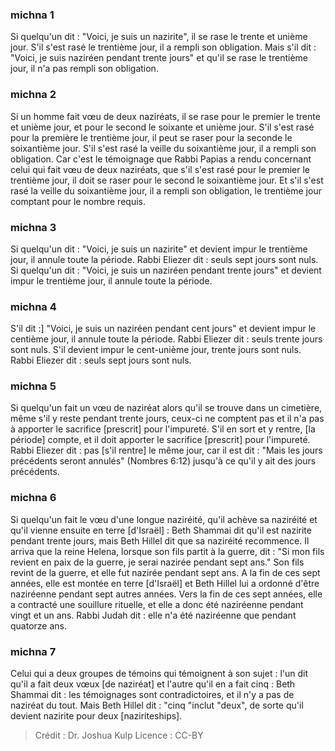
### michna 1
Si quelqu'un dit : "Voici, je suis un nazirite", il se rase le trente et unième jour. S'il s'est rasé le trentième jour, il a rempli son obligation. Mais s'il dit : "Voici, je suis naziréen pendant trente jours" et qu'il se rase le trentième jour, il n'a pas rempli son obligation.

### michna 2
Si un homme fait vœu de deux naziréats, il se rase pour le premier le trente et unième jour, et pour le second le soixante et unième jour. S'il s'est rasé pour la première le trentième jour, il peut se raser pour la seconde le soixantième jour. S'il s'est rasé la veille du soixantième jour, il a rempli son obligation. Car c'est le témoignage que Rabbi Papias a rendu concernant celui qui fait vœu de deux naziréats, que s'il s'est rasé pour le premier le trentième jour, il doit se raser pour le second le soixantième jour.  Et s'il s'est rasé la veille du soixantième jour, il a rempli son obligation, le trentième jour comptant pour le nombre requis.

### michna 3
Si quelqu'un dit : "Voici, je suis un nazirite" et devient impur le trentième jour, il annule toute la période. Rabbi Eliezer dit : seuls sept jours sont nuls. Si quelqu'un dit : "Voici, je suis un naziréen pendant trente jours" et devient impur le trentième jour, il annule toute la période.

### michna 4
S'il dit :] "Voici, je suis un naziréen pendant cent jours" et devient impur le centième jour, il annule toute la période. Rabbi Eliezer dit : seuls trente jours sont nuls. S'il devient impur le cent-unième jour, trente jours sont nuls. Rabbi Eliezer dit : seuls sept jours sont nuls.

### michna 5
Si quelqu'un fait un vœu de naziréat alors qu'il se trouve dans un cimetière, même s'il y reste pendant trente jours, ceux-ci ne comptent pas et il n'a pas à apporter le sacrifice [prescrit] pour l'impureté. S'il en sort et y rentre, [la période] compte, et il doit apporter le sacrifice [prescrit] pour l'impureté. Rabbi Eliezer dit : pas [s'il rentre] le même jour, car il est dit : "Mais les jours précédents seront annulés" (Nombres 6:12) jusqu'à ce qu'il y ait des jours précédents.

### michna 6
Si quelqu'un fait le vœu d'une longue naziréité, qu'il achève sa naziréité et qu'il vienne ensuite en terre [d'Israël] : Beth Shammai dit qu'il est nazirite pendant trente jours, mais Beth Hillel dit que sa naziréité recommence. Il arriva que la reine Helena, lorsque son fils partit à la guerre, dit : "Si mon fils revient en paix de la guerre, je serai nazirée pendant sept ans." Son fils revint de la guerre, et elle fut nazirée pendant sept ans. A la fin de ces sept années, elle est montée en terre [d'Israël] et Beth Hillel lui a ordonné d'être naziréenne pendant sept autres années. Vers la fin de ces sept années, elle a contracté une souillure rituelle, et elle a donc été naziréenne pendant vingt et un ans. Rabbi Judah dit : elle n'a été naziréenne que pendant quatorze ans.

### michna 7
Celui qui a deux groupes de témoins qui témoignent à son sujet : l'un dit qu'il a fait deux vœux [de naziréat] et l'autre qu'il en a fait cinq : Beth Shammai dit : les témoignages sont contradictoires, et il n'y a pas de naziréat du tout. Mais Beth Hillel dit :  "cinq "inclut "deux", de sorte qu'il devient nazirite pour deux [naziriteships].

>Crédit : Dr. Joshua Kulp
>Licence : CC-BY